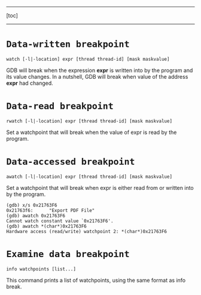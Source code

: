 ***
[toc]
***


# `Data-written breakpoint`

`watch [-l|-location] expr [thread thread-id] [mask maskvalue]`

GDB will break when the expression **expr** is written into by the program
and its value changes. In a nutshell, GDB will break when value of the address
**expr** had changed.

# `Data-read breakpoint`

`rwatch [-l|-location] expr [thread thread-id] [mask maskvalue]`

Set a watchpoint that will break when the value of expr is read by the program.

# `Data-accessed breakpoint`

`awatch [-l|-location] expr [thread thread-id] [mask maskvalue]`

Set a watchpoint that will break when expr is either read from or written into
by the program.

``` text
(gdb) x/s 0x21763F6
0x21763f6:      "Export PDF File"
(gdb) awatch 0x21763F6
Cannot watch constant value `0x21763F6'.
(gdb) awatch *(char*)0x21763F6
Hardware access (read/write) watchpoint 2: *(char*)0x21763F6
```

# `Examine data breakpoint`

`info watchpoints [list...]`

This command prints a list of watchpoints, using the same format as info break.
